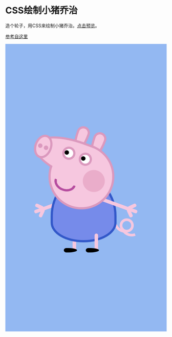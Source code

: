 # CSS绘制小猪乔治

造个轮子，用CSS来绘制小猪乔治。[点击预览](https://xiaojimao18.github.io/george-pig/)。

[参考自这里](https://cloud.tencent.com/developer/article/1128472)

![小猪乔治效果图](./george.png)